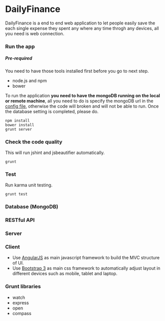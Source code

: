 # DailyFinance

DailyFinance is a end to end web application to let people easily save the each single expense they spent any where any time throgh any devices, all you need is web connection.

### Run the app

##### Pre-required
You need to have those tools installed first before you go to next step.

* node.js and npm
* bower

To run the application **you need to have the mongoDB running on the local or remote machine**, all you need to do is specify the mongoDB url in the [config file](https://github.com/LeoAJ/DailyFinance/blob/master/config/config.json#L5), otherwise the code will broken and will not be able to run. Once the database setting is completed, please do.

```
npm install
bower install
grunt server
```

### Check the code quality
This will run jshint and jsbeautifier automatically.

```
grunt
```

### Test
Run karma unit testing.

```
grunt test
```

### Database (MongoDB)

### RESTful API

### Server

### Client
* Use [AngularJS](http://angularjs.org) as main javascript framework to build the MVC structure of UI.
* Use [Bootstrap 3](http://getbootstrap.com) as main css framework to automatically adjust layout in different devices such as mobile, tablet and laptop.

### Grunt libraries

* watch
* express
* open
* compass